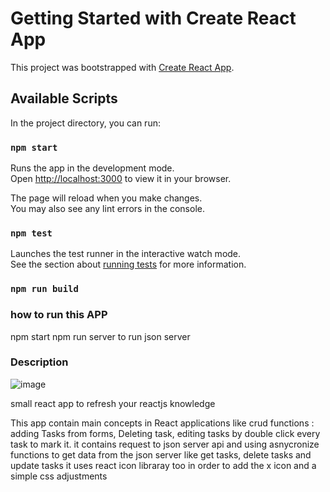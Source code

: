 # Getting Started with Create React App

This project was bootstrapped with [Create React App](https://github.com/facebook/create-react-app).

## Available Scripts

In the project directory, you can run:

### `npm start`

Runs the app in the development mode.\
Open [http://localhost:3000](http://localhost:3000) to view it in your browser.

The page will reload when you make changes.\
You may also see any lint errors in the console.

### `npm test`

Launches the test runner in the interactive watch mode.\
See the section about [running tests](https://facebook.github.io/create-react-app/docs/running-tests) for more information.

### `npm run build`

### how to run this APP 

npm start
npm run server to run json server 


### Description


![image](https://user-images.githubusercontent.com/34122653/206591483-343f1631-94e9-49bb-b0dd-58a75aaef91a.png)

small react app to refresh your reactjs knowledge 

This app contain main concepts in React applications like crud functions : adding Tasks from forms, Deleting task, editing tasks by double click every task to mark it.
it contains request to json server api and using asnycronize functions to get data from the json server like get tasks, delete tasks and  update tasks 
it uses react icon  libraray too  in order to  add the x icon and a simple css adjustments  

